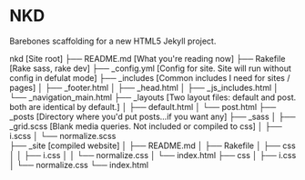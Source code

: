 # NKD

Barebones scaffolding for a new HTML5 Jekyll project. 

nkd                               [Site root]
├── README.md                     [What you're reading now]
├── Rakefile                      [Rake sass, rake dev]
├── _config.yml                   [Config for site. Site will run without config in defulat mode]
├── _includes                     [Common includes I need for sites / pages]
│   ├── _footer.html
│   ├── _head.html
│   ├── _js_includes.html
│   └── _navigation_main.html
├── _layouts                      [Two layout files: default and post. both are identical by default.]
│   ├── default.html
│   └── post.html
├── _posts                        [Directory where you'd put posts...if you want any]
├── _sass
│   ├── _grid.scss                [Blank media queries. Not included or compiled to css]
│   ├── i.scss
│   └── normalize.scss            
├── _site                         [compiled website]
│   ├── README.md
│   ├── Rakefile
│   ├── css
│   │   ├── i.css
│   │   └── normalize.css
│   └── index.html
├── css
│   ├── i.css
│   └── normalize.css
└── index.html

